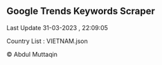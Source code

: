 

## Google Trends Keywords Scraper 
 
Last Update 31-03-2023 , 22:09:05

Country List :
VIETNAM.json



© Abdul Muttaqin 

